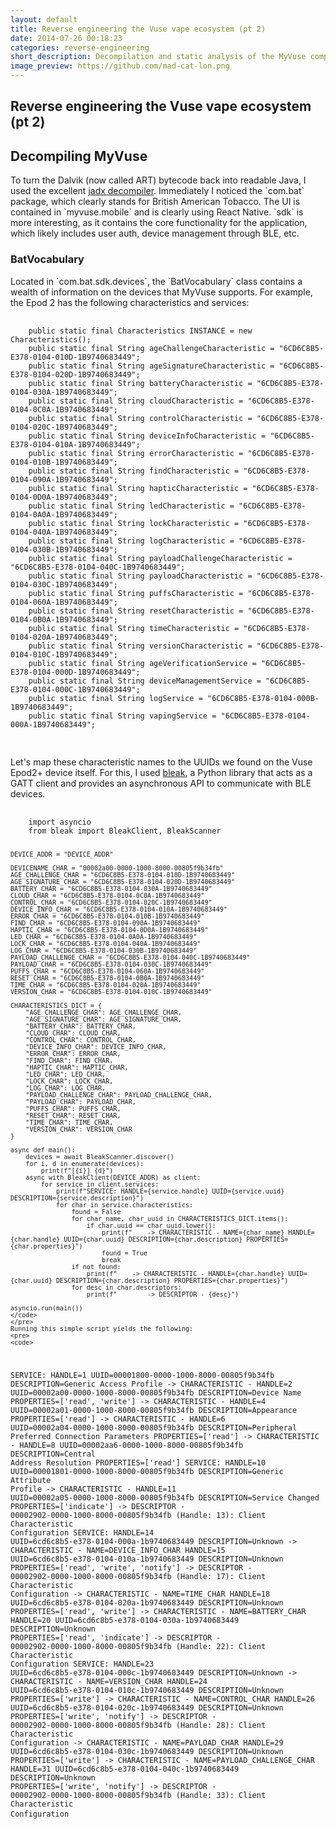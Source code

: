 ```yaml
---
layout: default
title: Reverse engineering the Vuse vape ecosystem (pt 2)
date: 2014-07-26 00:18:23
categories: reverse-engineering
short_description: Decompilation and static analysis of the MyVuse companion app and investigating BLE traffic with device.
image_preview: https://github.com/mad-cat-lon.png
---
```

<div>
    <section>
    <h1> Reverse engineering the Vuse vape ecosystem (pt 2) </h1>
    </section>
    <section>
    <h2> Decompiling MyVuse </h2>
    <o>To turn the Dalvik (now called ART) bytecode back into readable Java, I used the excellent <a href="https://github.com/skylot/jadx">jadx decompiler</a>. Immediately I noticed the `com.bat` package, which clearly stands for British American Tobacco. The UI is contained in `myvuse.mobile` and is clearly using React Native. `sdk` is more interesting, as it contains the core functionality for the application, which likely includes user auth, device management through BLE, etc. </p>
    <h3> BatVocabulary </h3>
    <p>
    Located in `com.bat.sdk.devices`, the `BatVocabulary` class contains a wealth of information on the devices that MyVuse supports. For example, the Epod 2 has the following characteristics and services:
    <pre>
    <code class="language-java">
    public static final Characteristics INSTANCE = new Characteristics();
    public static final String ageChallengeCharacteristic = "6CD6C8B5-E378-0104-010D-1B9740683449";
    public static final String ageSignatureCharacteristic = "6CD6C8B5-E378-0104-020D-1B9740683449";
    public static final String batteryCharacteristic = "6CD6C8B5-E378-0104-030A-1B9740683449";
    public static final String cloudCharacteristic = "6CD6C8B5-E378-0104-0C0A-1B9740683449";
    public static final String controlCharacteristic = "6CD6C8B5-E378-0104-020C-1B9740683449";
    public static final String deviceInfoCharacteristic = "6CD6C8B5-E378-0104-010A-1B9740683449";
    public static final String errorCharacteristic = "6CD6C8B5-E378-0104-010B-1B9740683449";
    public static final String findCharacteristic = "6CD6C8B5-E378-0104-090A-1B9740683449";
    public static final String hapticCharacteristic = "6CD6C8B5-E378-0104-0D0A-1B9740683449";
    public static final String ledCharacteristic = "6CD6C8B5-E378-0104-0A0A-1B9740683449";
    public static final String lockCharacteristic = "6CD6C8B5-E378-0104-040A-1B9740683449";
    public static final String logCharacteristic = "6CD6C8B5-E378-0104-030B-1B9740683449";
    public static final String payloadChallengeCharacteristic = "6CD6C8B5-E378-0104-040C-1B9740683449";
    public static final String payloadCharacteristic = "6CD6C8B5-E378-0104-030C-1B9740683449";
    public static final String puffsCharacteristic = "6CD6C8B5-E378-0104-060A-1B9740683449";
    public static final String resetCharacteristic = "6CD6C8B5-E378-0104-0B0A-1B9740683449";
    public static final String timeCharacteristic = "6CD6C8B5-E378-0104-020A-1B9740683449";
    public static final String versionCharacteristic = "6CD6C8B5-E378-0104-010C-1B9740683449";
    public static final String ageVerificationService = "6CD6C8B5-E378-0104-000D-1B9740683449";
    public static final String deviceManagementService = "6CD6C8B5-E378-0104-000C-1B9740683449";
    public static final String logService = "6CD6C8B5-E378-0104-000B-1B9740683449";
    public static final String vapingService = "6CD6C8B5-E378-0104-000A-1B9740683449";
    </code>
    </pre>
    Let's map these characteristic names to the UUIDs we found on the Vuse Epod2+ device itself. For this, I used <a href="https://pypi.org/project/bleak/">bleak</a>, a Python library that acts as a GATT client and provides an asynchronous API to communicate with BLE devices.
    <pre>
    <code class="language-python">
    import asyncio
    from bleak import BleakClient, BleakScanner

    DEVICE_ADDR = "DEVICE_ADDR"

    DEVICENAME_CHAR = "00002a00-0000-1000-8000-00805f9b34fb"
    AGE_CHALLENGE_CHAR = "6CD6C8B5-E378-0104-010D-1B9740683449"
    AGE_SIGNATURE_CHAR = "6CD6C8B5-E378-0104-020D-1B9740683449"
    BATTERY_CHAR = "6CD6C8B5-E378-0104-030A-1B9740683449"
    CLOUD_CHAR = "6CD6C8B5-E378-0104-0C0A-1B9740683449"
    CONTROL_CHAR = "6CD6C8B5-E378-0104-020C-1B9740683449"
    DEVICE_INFO_CHAR = "6CD6C8B5-E378-0104-010A-1B9740683449"
    ERROR_CHAR = "6CD6C8B5-E378-0104-010B-1B9740683449"
    FIND_CHAR = "6CD6C8B5-E378-0104-090A-1B9740683449"
    HAPTIC_CHAR = "6CD6C8B5-E378-0104-0D0A-1B9740683449"
    LED_CHAR = "6CD6C8B5-E378-0104-0A0A-1B9740683449"
    LOCK_CHAR = "6CD6C8B5-E378-0104-040A-1B9740683449"
    LOG_CHAR = "6CD6C8B5-E378-0104-030B-1B9740683449"
    PAYLOAD_CHALLENGE_CHAR = "6CD6C8B5-E378-0104-040C-1B9740683449"
    PAYLOAD_CHAR = "6CD6C8B5-E378-0104-030C-1B9740683449"
    PUFFS_CHAR = "6CD6C8B5-E378-0104-060A-1B9740683449"
    RESET_CHAR = "6CD6C8B5-E378-0104-0B0A-1B9740683449"
    TIME_CHAR = "6CD6C8B5-E378-0104-020A-1B9740683449"
    VERSION_CHAR = "6CD6C8B5-E378-0104-010C-1B9740683449"

    CHARACTERISTICS_DICT = {
        "AGE_CHALLENGE_CHAR": AGE_CHALLENGE_CHAR,
        "AGE_SIGNATURE_CHAR": AGE_SIGNATURE_CHAR,
        "BATTERY_CHAR": BATTERY_CHAR,
        "CLOUD_CHAR": CLOUD_CHAR,
        "CONTROL_CHAR": CONTROL_CHAR,
        "DEVICE_INFO_CHAR": DEVICE_INFO_CHAR,
        "ERROR_CHAR": ERROR_CHAR,
        "FIND_CHAR": FIND_CHAR,
        "HAPTIC_CHAR": HAPTIC_CHAR,
        "LED_CHAR": LED_CHAR,
        "LOCK_CHAR": LOCK_CHAR,
        "LOG_CHAR": LOG_CHAR,
        "PAYLOAD_CHALLENGE_CHAR": PAYLOAD_CHALLENGE_CHAR,
        "PAYLOAD_CHAR": PAYLOAD_CHAR,
        "PUFFS_CHAR": PUFFS_CHAR,
        "RESET_CHAR": RESET_CHAR,
        "TIME_CHAR": TIME_CHAR,
        "VERSION_CHAR": VERSION_CHAR
    }

    async def main():
        devices = await BleakScanner.discover()
        for i, d in enumerate(devices):
            print(f"[{i}] {d}")
        async with BleakClient(DEVICE_ADDR) as client:
            for service in client.services:
                print(f"SERVICE: HANDLE={service.handle} UUID={service.uuid} DESCRIPTION={service.description}")
                for char in service.characteristics:
                    found = False
                    for char_name, char_uuid in CHARACTERISTICS_DICT.items():
                        if char.uuid == char_uuid.lower():
                            print(f"    -> CHARACTERISTIC - NAME={char_name} HANDLE={char.handle} UUID={char.uuid} DESCRIPTION={char.description} PROPERTIES={char.properties}")
                            found = True
                            break
                    if not found:
                        print(f"    -> CHARACTERISTIC - HANDLE={char.handle} UUID={char.uuid} DESCRIPTION={char.description} PROPERTIES={char.properties}")
                    for desc in char.descriptors:
                        print(f"        -> DESCRIPTOR - {desc}")

    asyncio.run(main())
    </code>
    </pre>
    Running this simple script yields the following:
    <pre>
    <code>
SERVICE: HANDLE=1 UUID=00001800-0000-1000-8000-00805f9b34fb DESCRIPTION=Generic Access Profile
    \-> CHARACTERISTIC - HANDLE=2 UUID=00002a00-0000-1000-8000-00805f9b34fb DESCRIPTION=Device Name PROPERTIES=['read', 'write']
    \-> CHARACTERISTIC - HANDLE=4 UUID=00002a01-0000-1000-8000-00805f9b34fb DESCRIPTION=Appearance PROPERTIES=['read']
    \-> CHARACTERISTIC - HANDLE=6 UUID=00002a04-0000-1000-8000-00805f9b34fb DESCRIPTION=Peripheral Preferred Connection Parameters PROPERTIES=['read']
    \-> CHARACTERISTIC - HANDLE=8 UUID=00002aa6-0000-1000-8000-00805f9b34fb DESCRIPTION=Central Address Resolution PROPERTIES=['read']
SERVICE: HANDLE=10 UUID=00001801-0000-1000-8000-00805f9b34fb DESCRIPTION=Generic Attribute Profile
    \-> CHARACTERISTIC - HANDLE=11 UUID=00002a05-0000-1000-8000-00805f9b34fb DESCRIPTION=Service Changed PROPERTIES=['indicate']
        \-> DESCRIPTOR - 00002902-0000-1000-8000-00805f9b34fb (Handle: 13): Client Characteristic Configuration
SERVICE: HANDLE=14 UUID=6cd6c8b5-e378-0104-000a-1b9740683449 DESCRIPTION=Unknown
    \-> CHARACTERISTIC - NAME=DEVICE_INFO_CHAR HANDLE=15 UUID=6cd6c8b5-e378-0104-010a-1b9740683449 DESCRIPTION=Unknown PROPERTIES=['read', 'write', 'notify']
        \-> DESCRIPTOR - 00002902-0000-1000-8000-00805f9b34fb (Handle: 17): Client Characteristic Configuration
    \-> CHARACTERISTIC - NAME=TIME_CHAR HANDLE=18 UUID=6cd6c8b5-e378-0104-020a-1b9740683449 DESCRIPTION=Unknown PROPERTIES=['read', 'write']
    \-> CHARACTERISTIC - NAME=BATTERY_CHAR HANDLE=20 UUID=6cd6c8b5-e378-0104-030a-1b9740683449 DESCRIPTION=Unknown PROPERTIES=['read', 'indicate']
        \-> DESCRIPTOR - 00002902-0000-1000-8000-00805f9b34fb (Handle: 22): Client Characteristic Configuration
SERVICE: HANDLE=23 UUID=6cd6c8b5-e378-0104-000c-1b9740683449 DESCRIPTION=Unknown
    \-> CHARACTERISTIC - NAME=VERSION_CHAR HANDLE=24 UUID=6cd6c8b5-e378-0104-010c-1b9740683449 DESCRIPTION=Unknown PROPERTIES=['write']
    \-> CHARACTERISTIC - NAME=CONTROL_CHAR HANDLE=26 UUID=6cd6c8b5-e378-0104-020c-1b9740683449 DESCRIPTION=Unknown PROPERTIES=['write', 'notify']
        \-> DESCRIPTOR - 00002902-0000-1000-8000-00805f9b34fb (Handle: 28): Client Characteristic Configuration
    \-> CHARACTERISTIC - NAME=PAYLOAD_CHAR HANDLE=29 UUID=6cd6c8b5-e378-0104-030c-1b9740683449 DESCRIPTION=Unknown PROPERTIES=['write']
    \-> CHARACTERISTIC - NAME=PAYLOAD_CHALLENGE_CHAR HANDLE=31 UUID=6cd6c8b5-e378-0104-040c-1b9740683449 DESCRIPTION=Unknown PROPERTIES=['write', 'notify']
        \-> DESCRIPTOR - 00002902-0000-1000-8000-00805f9b34fb (Handle: 33): Client Characteristic Configuration
    </code>
    </pre>
    </p>
    </section>
</div>